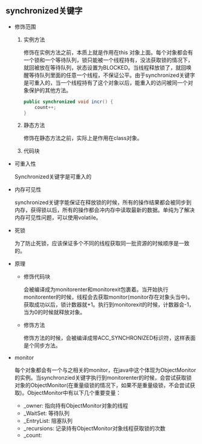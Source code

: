 ## synchronized关键字

+ 修饰范围

  1. 实例方法

     修饰在实例方法之前，本质上就是作用在this 对象上面。每个对象都会有一个锁和一个等待队列，锁只能被一个线程持有，没法获取锁的情况下，就回被放在等待队列，状态设置为BLOCKED。当线程释放锁了，就回唤醒等待队列里面的任意一个线程，不保证公平。由于synchronized关键字是可重入的，当一个线程持有了这个对象以后，能重入的访问被同一个对象保护的其他方法。

     ```java
     public synchronized void incr() {
         count++;
     }
     ```

  2. 静态方法

     修饰在静态方法之前，实际上是作用在class对象。

  3. 代码块

+ 可重入性

  Synchronized关键字是可重入的

+ 内存可见性

  synchronized关键字能保证在释放锁的时候，所有的操作结果都会被同步到内存，获得锁以后，所有的操作都会冲内存中读取最新的数据。单纯为了解决内存可见性问题，可以使用volatile。

+ 死锁

  为了防止死锁，应该保证多个不同的线程获取同一批资源的时候顺序是一致的。

+ 原理

  + 修饰代码块

    会被编译成为monitorenter和monitorexit包裹着。当开始执行monitorenter的时候，线程会去获取monitor(monitor存在对象头当中)。获取成功以后，锁计数器就+1。执行到monitorexit的时候，计数器会-1，当为0的时候就释放对象。

  + 修饰方法

    修饰方法的时候，会被编译成带ACC_SYNCHRONIZED标识符，这样表面是个同步方法。

+ monitor

  每个对象都会有一个与之相关的monitor，在java中这个体现为ObjectMonitor的实例。当synchronzied关键字执行到monitorenter的时候，会尝试获取锁对象的ObjectMonitor(在重量级锁的情况下，如果不是重量级锁，不会尝试获取)。ObjectMonitor中有以下几个重要变量：

  + _owner: 指向持有ObjectMonitor对象的线程
  + _WaitSet: 等待队列
  + _EntryList: 阻塞队列
  + _recursions: 记录持有ObjectMonitor对象线程获取锁的次数
  + _count: 

